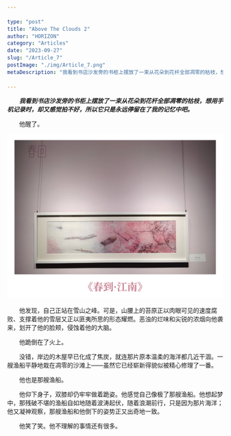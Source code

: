 ```yaml
---

type: "post"
title: "Above The Clouds 2"
author: "HORIZON"
category: "Articles"
date: "2023-09-27"
slug: "/Article_7"
postImage: "./img/Article_7.png"
metaDescription: "我看到书店沙发旁的书柜上摆放了一束从花朵到花杆全部凋零的枯枝，想用手机记录时，却又感觉拍不好，所以它只是永远停留在了我的记忆中吧。"

---
```


&emsp;&emsp;***我看到书店沙发旁的书柜上摆放了一束从花朵到花杆全部凋零的枯枝，想用手机记录时，却又感觉拍不好，所以它只是永远停留在了我的记忆中吧。***

&emsp;&emsp;他醒了。

![Above The Clouds 2.0](./img/Article_7.png)

&emsp;&emsp;他发现，自己正站在雪山之峰。可是，山腰上的苔原正以肉眼可见的速度腐败、支撑着他的雪层又正以匪夷所思的形态耀燃。恶浊的烂味和尖锐的浓烟向他袭来，划开了他的脸颊，侵蚀着他的大脑。

&emsp;&emsp;他跪倒在了火上。

&emsp;&emsp;没错，岸边的木屋早已化成了焦炭，就连那片原本温柔的海洋都几近干涸。一艘渔船平静地栽在凋零的沙滩上——虽然它已经崭新得貌似被精心修理了一番。

&emsp;&emsp;他也是那艘渔船。

&emsp;&emsp;他仰下身子，双膝却仍牢牢做着跪姿。他感觉自己像极了那艘渔船。他想起梦中，那残破不堪的渔船自如地随着波涛起伏，随着浪潮前行，只是因为那片海洋；他又凝神观察，那艘渔船和他倒下的姿势正又出奇地一致。

&emsp;&emsp;他笑了笑。他不理解的事情还有很多。